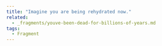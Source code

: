 ```yaml
---
title: "Imagine you are being rehydrated now."
related:
  - _fragments/youve-been-dead-for-billions-of-years.md
tags:
  - Fragment
---
```

